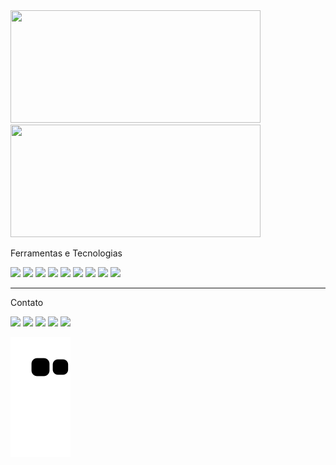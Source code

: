 <div>
        <a href="https://github.com/jonnatanfarias"></a>
        <img height="180px" width="400px"
            src="https://github-readme-stats.vercel.app/api?username=jonnatanfarias&amp;show_icons=true&amp;theme=dracula&amp;include_all_commits=true&amp;count_private=true" />
        <img height="180px" width="400px"
            src="https://github-readme-stats.vercel.app/api/top-langs/?username=jonnatanfarias&amp;layout=compact&amp;langs_count=7&amp;theme=dracula" />
    </div>

<p>Ferramentas e Tecnologias</p>

<div>
<img src="https://cdn.jsdelivr.net/gh/devicons/devicon/icons/java/java-original-wordmark.svg" height="50px" widght = "50px"/>
<img src="https://cdn.jsdelivr.net/gh/devicons/devicon/icons/android/android-plain.svg" height="50px" widght = "50px" />                 
<img src="https://cdn.jsdelivr.net/gh/devicons/devicon/icons/python/python-original-wordmark.svg" height="50px" widght = "50px"/>
<img src="https://cdn.jsdelivr.net/gh/devicons/devicon/icons/csharp/csharp-original.svg" height="50px" widght = "50px"/>
<img src="https://cdn.jsdelivr.net/gh/devicons/devicon/icons/html5/html5-original-wordmark.svg" height="50px" widght = "50px" />         
<img src="https://cdn.jsdelivr.net/gh/devicons/devicon/icons/css3/css3-original-wordmark.svg" height="50px" widght = "50px"/>       
<img src="https://cdn.jsdelivr.net/gh/devicons/devicon/icons/javascript/javascript-original.svg" height="50px" widght = "50px"/>
<img src="https://cdn.jsdelivr.net/gh/devicons/devicon/icons/oracle/oracle-original.svg" height="50px" widght = "50px"/>
<img src="https://cdn.jsdelivr.net/gh/devicons/devicon/icons/mysql/mysql-original-wordmark.svg" height="50px" widght = "50px"/>                     
</div>
<hr class="rounded">

<div>

<p>Contato</p>

<a href="https://www.youtube.com/seu-canal-youtube-aqui" target="_blank"><img src="https://img.shields.io/badge/YouTube-FF0000?style=for-the-badge&logo=youtube&logoColor=white" target="_blank"></a>
<a href="https://instagram.com/seu-usuário-instagram-aqui" target="_blank"><img src="https://img.shields.io/badge/-Instagram-%23E4405F?style=for-the-badge&logo=instagram&logoColor=white" target="_blank"></a>
<a href="https://www.twitch.tv/seu-usuário-aqui" target="_blank"><img src="https://img.shields.io/badge/Twitch-9146FF?style=for-the-badge&logo=twitch&logoColor=white" target="_blank"></a>
<a href = "mailto:contato@seu-usuário-aqui"><img src="https://img.shields.io/badge/Gmail-D14836?style=for-the-badge&logo=gmail&logoColor=white" target="_blank"></a>
<a href="https://www.linkedin.com/in/seu-usuário-linkedln-aqui" target="_blank"><img src="https://img.shields.io/badge/-LinkedIn-%230077B5?style=for-the-badge&logo=linkedin&logoColor=white" target="_blank"></a>   
</div>

![Snake animation](https://github.com/jonnatanfarias/jonnatanfarias/blob/output/github-contribution-grid-snake.svg)

          
